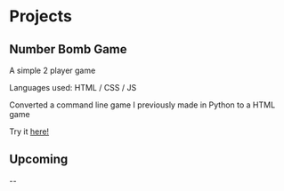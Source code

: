 # Projects
## Number Bomb Game
A simple 2 player game

Languages used: HTML / CSS / JS

Converted a command line game I previously made in Python to a HTML game

Try it [here!](https://htmlpreview.github.io/?https://github.com/mincedshon/playground/blob/main/numberBombGame/tester.html)
 
## Upcoming
--
